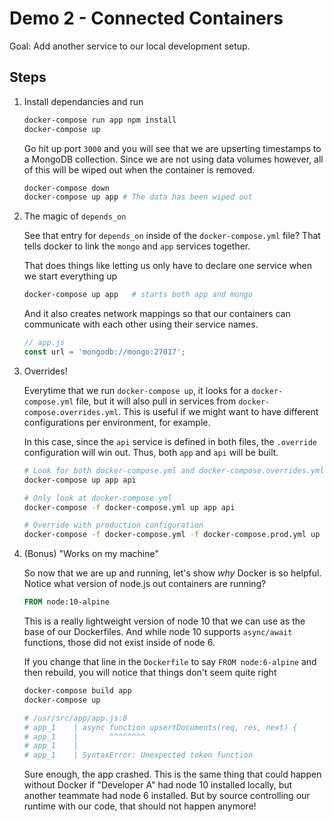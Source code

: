 # Demo 2 - Connected Containers

Goal: Add another service to our local development setup.

## Steps

1. Install dependancies and run 
    ```bash
    docker-compose run app npm install
    docker-compose up
    ``` 

    Go hit up port `3000` and you will see that we are upserting timestamps to a MongoDB collection. Since we are not using data volumes however, all of this will be wiped out when the container is removed.

    ```bash
    docker-compose down
    docker-compose up app # The data has been wiped out
    ``` 

2. The magic of `depends_on`

    See that entry for `depends_on` inside of the `docker-compose.yml` file? That tells docker to link the `mongo` and `app` services together. 

    That does things like letting us only have to declare one service when we start everything up
    ```bash
    docker-compose up app   # starts both app and mongo
    ```

    And it also creates network mappings so that our containers can communicate with each other using their service names.
    ```javascript
    // app.js
    const url = 'mongodb://mongo:27017'; 
    ```

3. Overrides!

    Everytime that we run `docker-compose up`, it looks for a `docker-compose.yml` file, but it will also pull in services from `docker-compose.overrides.yml`. This is useful if we might want to have different configurations per environment, for example.

    In this case, since the `api` service is defined in both files, the `.override` configuration will win out. Thus, both `app` and `api` will be built.

    ```bash
    # Look for both docker-compose.yml and docker-compose.overrides.yml
    docker-compose up app api

    # Only look at docker-compose.yml
    docker-compose -f docker-compose.yml up app api

    # Override with production configuration
    docker-compose -f docker-compose.yml -f docker-compose.prod.yml up app api
    ```


3. (Bonus) "Works on my machine"

    So now that we are up and running, let's show _why_ Docker is so helpful. Notice what version of node.js out containers are running?

    ```dockerfile
    FROM node:10-alpine
    ```

    This is a really lightweight version of node 10 that we can use as the base of our Dockerfiles. And while node 10 supports `async/await` functions, those did not exist inside of node 6. 

    If you change that line in the `Dockerfile` to say `FROM node:6-alpine` and then rebuild, you will notice that things don't seem quite right

    ```bash
    docker-compose build app
    docker-compose up

    # /usr/src/app/app.js:8
    # app_1    | async function upsertDocuments(req, res, next) {
    # app_1    |       ^^^^^^^^
    # app_1    | 
    # app_1    | SyntaxError: Unexpected token function
    ```

    Sure enough, the app crashed. This is the same thing that could happen without Docker if "Developer A" had node 10 installed locally, but another teammate had node 6 installed. But by source controlling our runtime with our code, that should not happen anymore!


